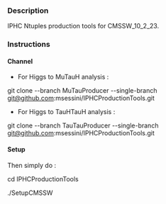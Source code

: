 ### Description

IPHC Ntuples production tools for CMSSW_10_2_23.

### Instructions

#### Channel

- For Higgs to MuTauH analysis :

git clone --branch MuTauProducer --single-branch git@github.com:msessini/IPHCProductionTools.git

- For Higgs to TauHTauH analysis :

git clone --branch TauTauProducer --single-branch git@github.com:msessini/IPHCProductionTools.git

#### Setup

Then simply do : 

cd IPHCProductionTools

./SetupCMSSW
